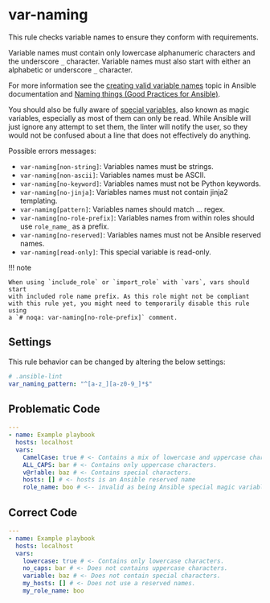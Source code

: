 # var-naming

This rule checks variable names to ensure they conform with requirements.

Variable names must contain only lowercase alphanumeric characters and the
underscore `_` character. Variable names must also start with either an
alphabetic or underscore `_` character.

For more information see the [creating valid variable names][var-names] topic in
Ansible documentation and [Naming things (Good Practices for Ansible)][cop].

You should also be fully aware of [special variables][magic-vars], also known as
magic variables, especially as most of them can only be read. While Ansible will
just ignore any attempt to set them, the linter will notify the user, so they
would not be confused about a line that does not effectively do anything.

Possible errors messages:

- `var-naming[non-string]`: Variables names must be strings.
- `var-naming[non-ascii]`: Variables names must be ASCII.
- `var-naming[no-keyword]`: Variables names must not be Python keywords.
- `var-naming[no-jinja]`: Variables names must not contain jinja2 templating.
- `var-naming[pattern]`: Variables names should match ... regex.
- `var-naming[no-role-prefix]`: Variables names from within roles should use
  `role_name_` as a prefix.
- `var-naming[no-reserved]`: Variables names must not be Ansible reserved names.
- `var-naming[read-only]`: This special variable is read-only.

!!! note

    When using `include_role` or `import_role` with `vars`, vars should start
    with included role name prefix. As this role might not be compliant
    with this rule yet, you might need to temporarily disable this rule using
    a `# noqa: var-naming[no-role-prefix]` comment.

## Settings

This rule behavior can be changed by altering the below settings:

```yaml
# .ansible-lint
var_naming_pattern: "^[a-z_][a-z0-9_]*$"
```

## Problematic Code

```yaml
---
- name: Example playbook
  hosts: localhost
  vars:
    CamelCase: true # <- Contains a mix of lowercase and uppercase characters.
    ALL_CAPS: bar # <- Contains only uppercase characters.
    v@r!able: baz # <- Contains special characters.
    hosts: [] # <- hosts is an Ansible reserved name
    role_name: boo # <-- invalid as being Ansible special magic variable
```

## Correct Code

```yaml
---
- name: Example playbook
  hosts: localhost
  vars:
    lowercase: true # <- Contains only lowercase characters.
    no_caps: bar # <- Does not contains uppercase characters.
    variable: baz # <- Does not contain special characters.
    my_hosts: [] # <- Does not use a reserved names.
    my_role_name: boo
```

[cop]: https://redhat-cop.github.io/automation-good-practices/#_naming_things
[var-names]:
  https://docs.ansible.com/ansible/latest/playbook_guide/playbooks_variables.html#creating-valid-variable-names
[magic-vars]:
  https://docs.ansible.com/ansible/latest/reference_appendices/special_variables.html
